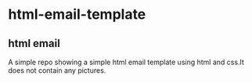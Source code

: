 # html-email-template
## html email
A simple repo showing a simple html email template using html and css.It does not contain any pictures.
